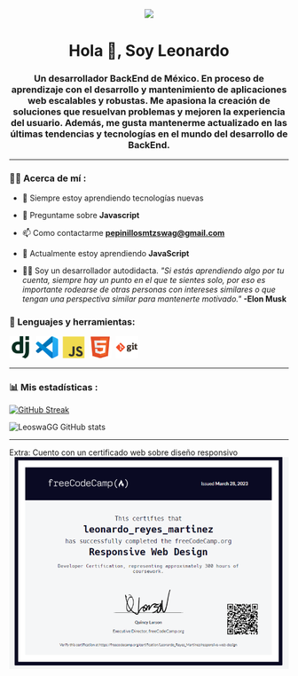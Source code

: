 <div id="header" align="center">
    <img src="https://media4.giphy.com/media/goiauJeRxagM/giphy.gif?cid=ecf05e47apwpq5xqtr3pb31i13ydi3lfn86vnfg06r82uq3j&rid=giphy.gif&ct=g" width="500" />
    <h1 align="center">Hola 👋, Soy Leonardo</h1>
    <h3 align="center">Un desarrollador BackEnd de México. En proceso de aprendizaje con el desarrollo y mantenimiento de aplicaciones web escalables y robustas. Me apasiona la creación de soluciones que resuelvan problemas y mejoren la experiencia del usuario. Además, me gusta mantenerme actualizado en las últimas tendencias y tecnologías en el mundo del desarrollo de BackEnd.</h3>
</div>

---

### 👨‍💻 Acerca de mí :

- 📝 Siempre estoy aprendiendo tecnologías nuevas

- 💬 Preguntame sobre **Javascript**

- 📫 Como contactarme **pepinillosmtzswag@gmail.com**

- 🌱 Actualmente estoy aprendiendo **JavaScript**

-  🧑‍💻 Soy un desarrollador autodidacta. *"Si estás aprendiendo algo por tu cuenta, siempre hay un punto en el que te sientes solo, por eso es importante rodearse de otras personas con intereses similares o que tengan una perspectiva similar para mantenerte motivado."* **-Elon Musk**

<div align="left">
    <h3>🔨 Lenguajes y herramientas:</h3>
    <div>
        <img src="https://raw.githubusercontent.com/devicons/devicon/1119b9f84c0290e0f0b38982099a2bd027a48bf1/icons/django/django-plain.svg" title="Django" alt="Django" width="40" height="40"/>&nbsp;
        <img src="https://raw.githubusercontent.com/devicons/devicon/1119b9f84c0290e0f0b38982099a2bd027a48bf1/icons/vscode/vscode-original.svg"  title="VsCode" alt="VsCode" width="40" height="40"/>&nbsp;
        <img src="https://raw.githubusercontent.com/devicons/devicon/1119b9f84c0290e0f0b38982099a2bd027a48bf1/icons/javascript/javascript-original.svg" title="JavaScript" alt="JavaScript" width="40" height="40"/>&nbsp;
        <img src="https://raw.githubusercontent.com/devicons/devicon/1119b9f84c0290e0f0b38982099a2bd027a48bf1/icons/html5/html5-original.svg" title="HTML5" alt="HTML" width="40" height="40"/>&nbsp;
        <img src="https://raw.githubusercontent.com/devicons/devicon/1119b9f84c0290e0f0b38982099a2bd027a48bf1/icons/git/git-original-wordmark.svg" title="Git" **alt="Git" width="40" height="40"/>
      </div>
</div>

---

### 📊 Mis estadísticas :

[![GitHub Streak](https://github-readme-streak-stats.herokuapp.com?user=LeoswaGG&theme=one-dark-pro&hide_border=verdadero&border_radius=5&locale=es&date_format=M%20j%5B%2C%20Y%5D)](https://git.io/streak-stats)

![LeoswaGG GitHub stats](https://github-readme-stats.vercel.app/api?username=LeoswaGG&theme=blue-green&show_icons=true)

---

Extra:
Cuento con un certificado web sobre diseño responsivo
<img src ="certificado.png" align="center">
